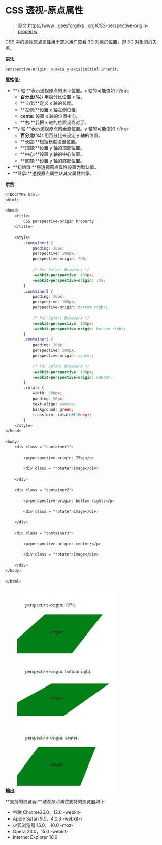 # CSS 透视-原点属性

> 原文:[https://www . geesforgeks . org/CSS-perspective-origin-property/](https://www.geeksforgeeks.org/css-perspective-origin-property/)

CSS 中的透视原点属性用于定义用户查看 3D 对象的位置，即 3D 对象的消失点。

**语法:**

```css
perspective-origin: x-axis y-axis|initial|inherit;
```

**属性值:**

*   **x 轴:**表示透视原点的水平位置。x 轴的可能值如下所示:
    *   **百分比(%):** 用百分比设置 x 轴。
    *   **长度:**定义 x 轴的长度。
    *   **左侧:**设置 x 轴左侧位置。
    *   **cente:** 设置 x 轴的位置中心。
    *   **右:**我把 x 轴的位置设置对了。
*   **y 轴:**表示透视原点的垂直位置。y 轴的可能值如下所示:
    *   **百分比(%):** 用百分比来设定 y 轴的位置。
    *   **长度:**根据长度设置位置。
    *   **顶部:**设置 y 轴的顶部位置。
    *   **中心:**设置 y 轴的中心位置。
    *   **底部:**设置 y 轴的底部位置。
*   **初始值:**将透视原点属性设置为默认值。
*   **继承:**透视原点属性从其父属性继承。

**示例:**

```css
<!DOCTYPE html>
<html>

<head>
    <title>
        CSS perspective-origin Property
    </title>

    <style>
        .container1 {
            padding: 20px;
            perspective: 100px; 
            perspective-origin: 75%;

            /* For Safari Browsers */
            -webkit-perspective: 100px;
            -webkit-perspective-origin: 75%;
        }
        .container2 {
            padding: 20px;
            perspective: 100px; 
            perspective-origin: bottom right;

            /* For Safari Browsers */
            -webkit-perspective: 100px;
            -webkit-perspective-origin: bottom right;
        }
        .container3 {
            padding: 20px;
            perspective: 100px; 
            perspective-origin: center;

            /* For Safari Browsers */
            -webkit-perspective: 100px;
            -webkit-perspective-origin: center;
        }
        .rotate {
            width: 100px;
            padding: 50px;
            text-align: center;
            background: green;
            transform: rotateX(10deg);
        }
    </style>
</head>

<body>
    <div class = "container1">

        <p>perspective-origin: 75%;</p>

        <div class = "rotate">image</div>

    </div>

    <div class = "container2">

        <p>perspective-origin: bottom right;</p>

        <div class = "rotate">image</div>

    </div>

    <div class = "container3">

        <p>perspective-origin: center;</p>

        <div class = "rotate">image</div>

    </div>
</body>

</html>                                
```

**输出:**
![](img/5ccfa65d92bfea665893dda3dfbd8495.png)

**支持的浏览器:***透视原点属性*支持的浏览器如下:

*   谷歌 Chrome36.0，12.0 -webkit-
*   Apple Safari 9.0，4.0.3 -webkit-)
*   火狐浏览器 16.0， 10.0 -moz-
*   Opera 23.0，15.0 -webkit-
*   Internet Explorer 10.0